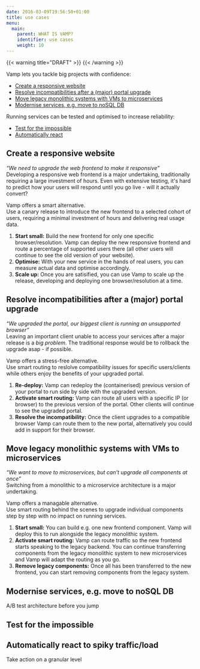 ```yaml
---
date: 2016-03-09T19:56:50+01:00
title: use cases
menu:
  main:
    parent: WHAT IS VAMP?
    identifier: use cases
    weight: 10
---
```

{{< warning title="DRAFT" >}}
{{< /warning >}}

Vamp lets you tackle big projects with confidence:

* [Create a responsive website](#create-a-responsive-website)
* [Resolve incompatibilities after a (major) portal upgrade](#resolve-incompatibilities-after-a-major-portal-upgrade) 
* [Move legacy monolithic systems with VMs to microservices](#move-legacy-monolithic-systems-with-vms-to-microservices)
* [Modernise services, e.g. move to noSQL DB](#modernise-services-e-g-move-to-nosql-db) 

Running services can be tested and optimised to increase reliability:

* [Test for the impossible](#test-for-the-impossible)
* [Automatically react](#automatically-react-to-spiky-traffic-load)


## Create a responsive website
_“We need to upgrade the web frontend to make it responsive”_  
Developing a responsive web frontend is a major undertaking, traditionally requiring a large investment of hours. Even with extensive testing, it's hard to predict how your users will respond until you go live - will it actually convert?   

Vamp offers a smart alternative.   
Use a canary release to introduce the new frontend to a selected cohort of users, requiring a minimal investment of hours and delivering real usage data.

1. __Start small:__ Build the new frontend for only one specific browser/resolution. Vamp can deploy the new responsive frontend and route a percentage of supported users there (all other users will continue to see the old version of your website).
2. __Optimise:__ With your new service in the hands of real users, you can measure actual data and optimise accordingly.
3. __Scale up:__ Once you are satisified, you can use Vamp to scale up the release, developing and deploying one browser/resolution at a time. 


## Resolve incompatibilities after a (major) portal upgrade
_“We upgraded the portal, our biggest client is running an unsupported browser”_  
Leaving an important client unable to access your services after a major release is a _big problem_. The traditional response would be to rollback the upgrade asap - if possible.  

Vamp offers a stress-free alternative.   
Use smart routing to reslolve compatibility issues for specific users/clients while others enjoy the benefits of your upgraded portal.

1. __Re-deploy:__ Vamp can redeploy the (containerised) previous version of your portal to run side by side with the upgraded version.
2. __Activate smart routing:__ Vamp can route all users with a specific IP (or browser) to the previous version of the portal. Other clients will continue to see the upgraded portal.
3. __Resolve the incompatibility:__ Once the client upgrades to a compatible browser Vamp can route them to the new portal, alternatively you could add in support for their browser.


## Move legacy monolithic systems with VMs to microservices
_“We want to move to microservices, but can’t upgrade all components at once”_  
Switching from a monolithic to a microservice architecture is a major undertaking.

Vamp offers a managable alternative.  
Use smart routing behind the scenes to upgrade individual components step by step with no impact on running services.

1. __Start small:__ You can build e.g. one new frontend component. Vamp will deploy this to run alongside the legacy monolithic system.
2. __Activate smart routing:__ Vamp can route traffic so the new frontend starts speaking to the legacy backend. You can continue transferring components from the legacy monolithic system to new microservices and Vamp will adapt the routing as you go.
3. __Remove legacy components:__ Once all has been transferred to the new frontend, you can start removing components from the legacy system.

## Modernise services, e.g. move to noSQL DB  
A/B test architecture before you jump

## Test for the impossible

## Automatically react to spiky traffic/load 
Take action on a granular level
